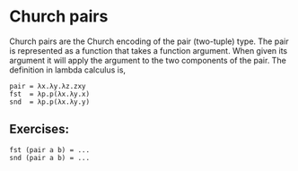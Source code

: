 # Church pairs
Church pairs are the Church encoding of the pair (two-tuple) type. The pair is represented as a function that takes a function argument. When given its argument it will apply the argument to the two components of the pair. The definition in lambda calculus is,
```
pair = λx.λy.λz.zxy
fst  = λp.p(λx.λy.x)
snd  = λp.p(λx.λy.y)
```

## Exercises:
```
fst (pair a b) = ...
snd (pair a b) = ...
```